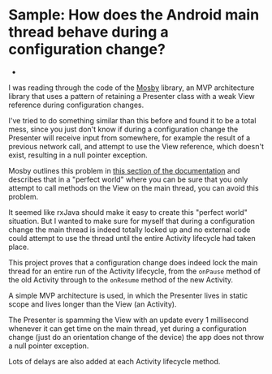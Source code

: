 # Sample: How does the Android main thread behave during a configuration change?
-
I was reading through the code of the [Mosby](https://github.com/sockeqwe/mosby) library, an MVP architecture library that uses a pattern of retaining a Presenter class with a weak View reference during configuration changes. 

I've tried to do something similar than this before and found it to be a total mess, since you just don't know if during a configuration change the Presenter will receive input from somewhere, for example the result of a previous network call, and attempt to use the View reference, which doesn't exist, resulting in a null pointer exception.

Mosby outlines this problem in [this section of the documentation](https://github.com/sockeqwe/mosby/blob/58095a3a22cbf39c7f1422ef3b580daee7811547/mvp-common/src/main/java/com/hannesdorfmann/mosby/mvp/MvpBasePresenter.java#L37-L37) and describes that in a "perfect world" where you can be sure that you only attempt to call methods on the View on the main thread, you can avoid this problem. 

It seemed like rxJava should make it easy to create this "perfect world" situation. But I wanted to make sure for myself that during a configuration change the main thread is indeed totally locked up and no external code could attempt to use the thread until the entire Activity lifecycle had taken place.

This project proves that a configuration change does indeed lock the main thread for an entire run of the Activity lifecycle, from the `onPause` method of the old Activity through to the `onResume` method of the new Activity.

A simple MVP architecture is used, in which the Presenter lives in static scope and lives longer than the View (an Activity). 

The Presenter is spamming the View with an update every 1 millisecond whenever it can get time on the main thread, yet during a configuration change (just do an orientation change of the device) the app does not throw a null pointer exception.

Lots of delays are also added at each Activity lifecycle method.
